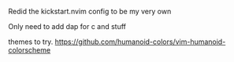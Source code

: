 Redid the kickstart.nvim config to be my very own

Only need to add dap for c and stuff

themes to try.
https://github.com/humanoid-colors/vim-humanoid-colorscheme
